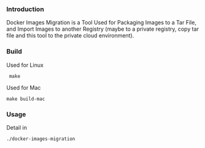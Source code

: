 ### Introduction

Docker Images Migration is a Tool Used for Packaging Images to a Tar File,
and Import Images to another Registry (maybe to a private registry, copy tar file and this tool to the private cloud environment).


### Build

Used for Linux

````
 make
````

Used for Mac

````
make build-mac
````


### Usage

Detail in

````
./docker-images-migration
````